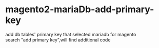 # magento2-mariaDb-add-primary-key
add db tables' primary key that selected mariadb for magento<br />
search "add primary key",will find additional code
